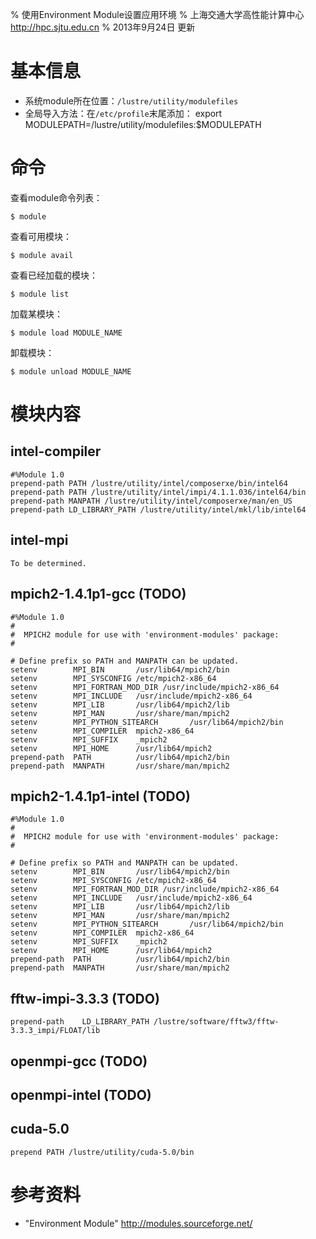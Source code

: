 % 使用Environment Module设置应用环境
% 上海交通大学高性能计算中心\
<http://hpc.sjtu.edu.cn>
% 2013年9月24日 更新

基本信息
======

* 系统module所在位置：```/lustre/utility/modulefiles```
* 全局导入方法：在```/etc/profile```末尾添加：
		export MODULEPATH=/lustre/utility/modulefiles:$MODULEPATH

命令
======

查看module命令列表：

	$ module

查看可用模块：

	$ module avail

查看已经加载的模块：

	$ module list

加载某模块：

	$ module load MODULE_NAME

卸载模块：

	$ module unload MODULE_NAME


模块内容
======

intel-compiler
------

	#%Module 1.0
	prepend-path PATH /lustre/utility/intel/composerxe/bin/intel64
	prepend-path PATH /lustre/utility/intel/impi/4.1.1.036/intel64/bin
	prepend-path MANPATH /lustre/utility/intel/composerxe/man/en_US
	prepend-path LD_LIBRARY_PATH /lustre/utility/intel/mkl/lib/intel64

intel-mpi
------

	To be determined.
	
mpich2-1.4.1p1-gcc (TODO)
------

	#%Module 1.0
	#
	#  MPICH2 module for use with 'environment-modules' package:
	#
	
	# Define prefix so PATH and MANPATH can be updated.
	setenv        MPI_BIN       /usr/lib64/mpich2/bin
	setenv        MPI_SYSCONFIG /etc/mpich2-x86_64
	setenv        MPI_FORTRAN_MOD_DIR /usr/include/mpich2-x86_64
	setenv        MPI_INCLUDE   /usr/include/mpich2-x86_64
	setenv        MPI_LIB       /usr/lib64/mpich2/lib
	setenv        MPI_MAN       /usr/share/man/mpich2
	setenv        MPI_PYTHON_SITEARCH       /usr/lib64/mpich2/bin
	setenv        MPI_COMPILER  mpich2-x86_64
	setenv        MPI_SUFFIX    _mpich2
	setenv        MPI_HOME      /usr/lib64/mpich2
	prepend-path  PATH          /usr/lib64/mpich2/bin
	prepend-path  MANPATH       /usr/share/man/mpich2

mpich2-1.4.1p1-intel (TODO)
------

	#%Module 1.0
	#
	#  MPICH2 module for use with 'environment-modules' package:
	#
	
	# Define prefix so PATH and MANPATH can be updated.
	setenv        MPI_BIN       /usr/lib64/mpich2/bin
	setenv        MPI_SYSCONFIG /etc/mpich2-x86_64
	setenv        MPI_FORTRAN_MOD_DIR /usr/include/mpich2-x86_64
	setenv        MPI_INCLUDE   /usr/include/mpich2-x86_64
	setenv        MPI_LIB       /usr/lib64/mpich2/lib
	setenv        MPI_MAN       /usr/share/man/mpich2
	setenv        MPI_PYTHON_SITEARCH       /usr/lib64/mpich2/bin
	setenv        MPI_COMPILER  mpich2-x86_64
	setenv        MPI_SUFFIX    _mpich2
	setenv        MPI_HOME      /usr/lib64/mpich2
	prepend-path  PATH          /usr/lib64/mpich2/bin
	prepend-path  MANPATH       /usr/share/man/mpich2

fftw-impi-3.3.3 (TODO)
------

	prepend-path	LD_LIBRARY_PATH	/lustre/software/fftw3/fftw-3.3.3_impi/FLOAT/lib
	
openmpi-gcc (TODO)
------

openmpi-intel (TODO)
------

cuda-5.0
------

	prepend PATH /lustre/utility/cuda-5.0/bin

参考资料
=====
* "Environment Module" http://modules.sourceforge.net/ 

